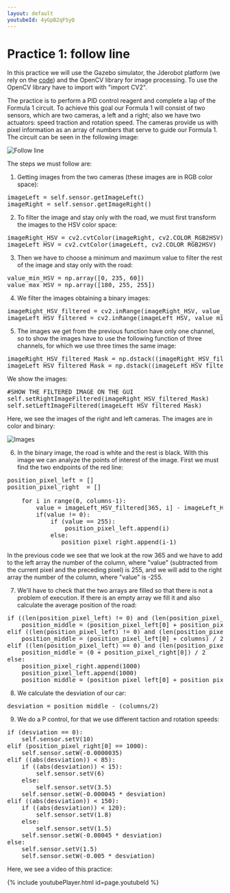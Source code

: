 ```yaml
---
layout: default
youtubeId: 4yGpB2qFSyQ
---
```

# Practice 1: follow line


In this practice we will use the Gazebo simulator, the Jderobot platform (we rely on the [code](https://github.com/JdeRobot/TeachingRobotics/tree/master/src/follow_line)) and the OpenCV library for image processing. To use the OpenCV library have to import with "import CV2".

The practice is to perform a PID control reagent and complete a lap of the Formula 1 circuit. To achieve this goal our Formula 1 will consist of two sensors, which are two cameras, a left and a right; also we have two actuators: speed traction and rotation speed. The cameras provide us with pixel information as an array of numbers that serve to guide our Formula 1. The circuit can be seen in the following image: 

![Follow line](https://roboticslaburjc.github.io/2016-tfg-vanessa-fernandez/images/follow_line.png)


The steps we must follow are: 

1. Getting images from the two cameras (these images are in RGB color space): 

<pre>
imageLeft = self.sensor.getImageLeft()
imageRight = self.sensor.getImageRight()
</pre>


2. To filter the image and stay only with the road, we must first transform the images to the HSV color space: 

<pre>
imageRight_HSV = cv2.cvtColor(imageRight, cv2.COLOR_RGB2HSV)
imageLeft_HSV = cv2.cvtColor(imageLeft, cv2.COLOR_RGB2HSV)
</pre>


3. Then we have to choose a minimum and maximum value to filter the rest of the image and stay only with the road: 

<pre>
value_min_HSV = np.array([0, 235, 60])
value_max_HSV = np.array([180, 255, 255])
</pre>


4. We filter the images obtaining a binary images: 

<pre>
imageRight_HSV_filtered = cv2.inRange(imageRight_HSV, value_min_HSV, value_max_HSV)
imageLeft_HSV_filtered = cv2.inRange(imageLeft_HSV, value_min_HSV, value_max_HSV)
</pre>


5. The images we get from the previous function have only one channel, so to show the images have to use the following function of three channels, for which we use three times the same image: 

<pre>
imageRight_HSV_filtered_Mask = np.dstack((imageRight_HSV_filtered, imageRight_HSV_filtered, imageRight_HSV_filtered))
imageLeft_HSV_filtered_Mask = np.dstack((imageLeft_HSV_filtered, imageLeft_HSV_filtered, imageLeft_HSV_filtered))
</pre>


We show the images: 

<pre>
#SHOW THE FILTERED IMAGE ON THE GUI
self.setRightImageFiltered(imageRight_HSV_filtered_Mask)
self.setLeftImageFiltered(imageLeft_HSV_filtered_Mask)
</pre>


Here, we see the images of the right and left cameras. The images are in color and binary: 

![Images](https://roboticslaburjc.github.io/2016-tfg-vanessa-fernandez/images/camera.png)


6. In the binary image, the road is white and the rest is black. With this image we can analyze the points of interest of the image. First we must find the two endpoints of the red line: 

<pre>
position_pixel_left = []
position_pixel_right  = []

    for i in range(0, columns-1):
        value = imageLeft_HSV_filtered[365, i] - imageLeft_HSV_filtered[365, i-1]
        if(value != 0):
            if (value == 255):
                position_pixel_left.append(i)
            else:
               position_pixel_right.append(i-1)
</pre>


In the previous code we see that we look at the row 365 and we have to add to the left array the number of the column, where "value" (subtracted from the current pixel and the preceding pixel) is 255, and we will add to the right array the number of the column, where "value" is -255.

7. We'll have to check that the two arrays are filled so that there is not a problem of execution. If there is an empty array we fill it and also calculate the average position of the road: 

<pre>
if ((len(position_pixel_left) != 0) and (len(position_pixel_right) != 0)):
    position_middle = (position_pixel_left[0] + position_pixel_right[0]) / 2
elif ((len(position_pixel_left) != 0) and (len(position_pixel_right) == 0)):
    position_middle = (position_pixel_left[0] + columns) / 2
elif ((len(position_pixel_left) == 0) and (len(position_pixel_right) != 0)):
    position_middle = (0 + position_pixel_right[0]) / 2
else:
    position_pixel_right.append(1000)
    position_pixel_left.append(1000)
    position_middle = (position_pixel_left[0] + position_pixel_right[0])/ 2
</pre>


8. We calculate the desviation of our car: 

<pre>
desviation = position_middle - (columns/2)
</pre>


9. We do a P control, for that we use different taction and rotation speeds: 

<pre>
if (desviation == 0):
    self.sensor.setV(10)
elif (position_pixel_right[0] == 1000):
    self.sensor.setW(-0.0000035)
elif ((abs(desviation)) < 85):
    if ((abs(desviation)) < 15):
        self.sensor.setV(6)
    else:
        self.sensor.setV(3.5)
    self.sensor.setW(-0.000045 * desviation)
elif ((abs(desviation)) < 150):
    if ((abs(desviation)) < 120):
        self.sensor.setV(1.8)
    else:
        self.sensor.setV(1.5)
    self.sensor.setW(-0.00045 * desviation)
else:
    self.sensor.setV(1.5)
    self.sensor.setW(-0.005 * desviation)
</pre>


Here, we see a video of this practice: 

{% include youtubePlayer.html id=page.youtubeId %}



